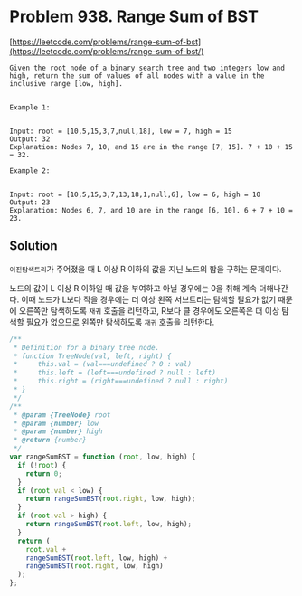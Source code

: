 # Problem 938. Range Sum of BST

[https://leetcode.com/problems/range-sum-of-bst](https://leetcode.com/problems/range-sum-of-bst/)

```
Given the root node of a binary search tree and two integers low and high, return the sum of values of all nodes with a value in the inclusive range [low, high].


Example 1:


Input: root = [10,5,15,3,7,null,18], low = 7, high = 15
Output: 32
Explanation: Nodes 7, 10, and 15 are in the range [7, 15]. 7 + 10 + 15 = 32.

Example 2:


Input: root = [10,5,15,3,7,13,18,1,null,6], low = 6, high = 10
Output: 23
Explanation: Nodes 6, 7, and 10 are in the range [6, 10]. 6 + 7 + 10 = 23.
```

## Solution

`이진탐색트리`가 주어졌을 때 L 이상 R 이하의 값을 지닌 노드의 합을 구하는 문제이다.

노드의 값이 L 이상 R 이하일 때 값을 부여하고 아닐 경우에는 0을 취해 계속 더해나간다. 이때 노드가 L보다 작을 경우에는 더 이상 왼쪽 서브트리는 탐색할 필요가 없기 때문에 오른쪽만 탐색하도록 `재귀` 호출을 리턴하고, R보다 클 경우에도 오른쪽은 더 이상 탐색할 필요가 없으므로 왼쪽만 탐색하도록 `재귀` 호출을 리턴한다.

```js
/**
 * Definition for a binary tree node.
 * function TreeNode(val, left, right) {
 *     this.val = (val===undefined ? 0 : val)
 *     this.left = (left===undefined ? null : left)
 *     this.right = (right===undefined ? null : right)
 * }
 */
/**
 * @param {TreeNode} root
 * @param {number} low
 * @param {number} high
 * @return {number}
 */
var rangeSumBST = function (root, low, high) {
  if (!root) {
    return 0;
  }
  if (root.val < low) {
    return rangeSumBST(root.right, low, high);
  }
  if (root.val > high) {
    return rangeSumBST(root.left, low, high);
  }
  return (
    root.val +
    rangeSumBST(root.left, low, high) +
    rangeSumBST(root.right, low, high)
  );
};
```
